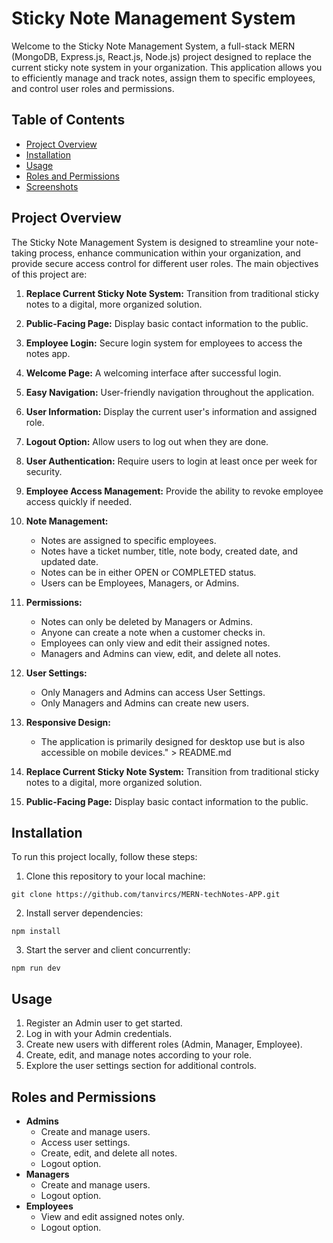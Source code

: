 # Sticky Note Management System

Welcome to the Sticky Note Management System, a full-stack MERN (MongoDB, Express.js, React.js, Node.js) project designed to replace the current sticky note system in your organization. This application allows you to efficiently manage and track notes, assign them to specific employees, and control user roles and permissions.

## Table of Contents

- [Project Overview](#project-overview)
- [Installation](#installation)
- [Usage](#usage)
- [Roles and Permissions](#roles-and-permissions)
- [Screenshots](#screenshots)

## Project Overview

The Sticky Note Management System is designed to streamline your note-taking process, enhance communication within your organization, and provide secure access control for different user roles. The main objectives of this project are:

1. **Replace Current Sticky Note System:** Transition from traditional sticky notes to a digital, more organized solution.

2. **Public-Facing Page:** Display basic contact information to the public.

3. **Employee Login:** Secure login system for employees to access the notes app.

4. **Welcome Page:** A welcoming interface after successful login.

5. **Easy Navigation:** User-friendly navigation throughout the application.

6. **User Information:** Display the current user's information and assigned role.

7. **Logout Option:** Allow users to log out when they are done.

8. **User Authentication:** Require users to login at least once per week for security.

9. **Employee Access Management:** Provide the ability to revoke employee access quickly if needed.

10. **Note Management:**

    - Notes are assigned to specific employees.
    - Notes have a ticket number, title, note body, created date, and updated date.
    - Notes can be in either OPEN or COMPLETED status.
    - Users can be Employees, Managers, or Admins.

11. **Permissions:**

    - Notes can only be deleted by Managers or Admins.
    - Anyone can create a note when a customer checks in.
    - Employees can only view and edit their assigned notes.
    - Managers and Admins can view, edit, and delete all notes.

12. **User Settings:**

    - Only Managers and Admins can access User Settings.
    - Only Managers and Admins can create new users.

13. **Responsive Design:**

    - The application is primarily designed for desktop use but is also accessible on mobile devices." > README.md

14. **Replace Current Sticky Note System:** Transition from traditional sticky notes to a digital, more organized solution.

15. **Public-Facing Page:** Display basic contact information to the public.

## Installation

To run this project locally, follow these steps:

1. Clone this repository to your local machine:

```
git clone https://github.com/tanvircs/MERN-techNotes-APP.git

```

2. Install server dependencies:

```
npm install

```

3. Start the server and client concurrently:

```
npm run dev

```

## Usage

1. Register an Admin user to get started.
2. Log in with your Admin credentials.
3. Create new users with different roles (Admin, Manager, Employee).
4. Create, edit, and manage notes according to your role.
5. Explore the user settings section for additional controls.

## Roles and Permissions

- **Admins**
  - Create and manage users.
  - Access user settings.
  - Create, edit, and delete all notes.
  - Logout option.
- **Managers**
  - Create and manage users.
  - Logout option.
- **Employees**
  - View and edit assigned notes only.
  - Logout option.
